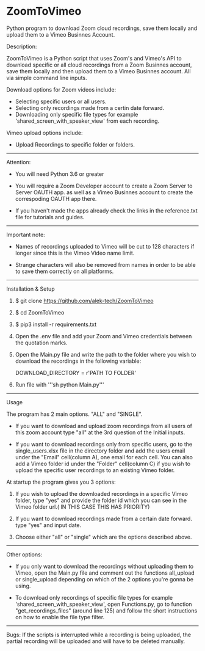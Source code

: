 # ZoomToVimeo
Python program to download Zoom cloud recordings, save them locally and upload them to a Vimeo Businnes Account.

Description:

ZoomToVimeo is a Python script that uses Zoom's and Vimeo's API to download specific or all cloud recordings from a Zoom Businnes account, 
save them locally and then upload them to a Vimeo Businnes account. All via simple command line inputs.

Download options for Zoom videos include:
 - Selecting specific users or all users.
 - Selecting only recordings made from a certin date forward.
 - Downloading only specific file types for example 'shared_screen_with_speaker_view' from each recording.

Vimeo upload options include:
 - Upload Recordings to specific folder or folders.
--------------------------------------------------------------------------------------

Attention: 

 - You will need Python 3.6 or greater

 - You will require a Zoom Developer account to create a Zoom Server to Server OAUTH app.
   as well as a Vimeo Businnes account to create the correspoding OAUTH app there.

 - If you haven't made the apps already check the links in the reference.txt file for tutorials and guides.
----------------------------------------------------------------------------------------
Important note:

 - Names of recordings uploaded to Vimeo will be cut to 128 characters if longer since this is the Vimeo Video name limit.

 - Strange characters will also be removed from names in order to be able to save them correctly on all platforms.
--------------------------------------------------------------------------------------------
Installation & Setup

1. $ git clone https://github.com/alek-tech/ZoomToVimeo

2. $ cd ZoomToVimeo

3. $ pip3 install -r requirements.txt

4. Open the .env file and add your Zoom and Vimeo credentials between the quotation marks.

5. Open the Main.py file and write the path to the folder where you wish to download the recordings in the following variable:

     DOWNLOAD_DIRECTORY = r'PATH TO FOLDER'

6. Run file with '''sh python Main.py'''
------------------------------------------------------------------------------------------

Usage


The program has 2 main options. "ALL" and "SINGLE".

 - If you want to download and upload zoom recordings from all users of this zoom account type "all" at the 3rd question of the Initial inputs.

 - If you want to download recordings only from specific users, go to the single_users.xlsx file in the directory folder and add the users email under the "Email" cell(column A), 
   one email for each cell. You can also add a Vimeo folder id under the "Folder" cell(column C) if you wish to upload the specific user recordings to an existing Vimeo folder. 


At startup the program gives you 3 options:

 1. If you wish to upload the downloaded recordings in a specific Vimeo folder, type "yes" and provide the folder id which you can see in the Vimeo folder url.( IN THIS CASE THIS HAS PRIORITY)

 2. If you want to download recordings made from a certain date forward. type "yes" and input date.

 3. Choose either "all" or "single" which are the options described above.
--------------------------------------------------------------------------------------------

Other options:

 - If you only want to download the recordings without uploading them to Vimeo, open the Main.py file and comment out the functions all_upload or single_upload 
   depending on which of the 2 options you're gonna be using.
   
 - To download only recordings of specific file types for example 'shared_screen_with_speaker_view', open Functions.py, go to function "get_recordings_files" (around line 125)
   and follow the short instructions on how to enable the file type filter.
--------------------------------------------------------------------------------------------

Bugs: If the scripts is interrupted while a recording is being uploaded, the partial recording will be uploaded and will have to be deleted manually. 

